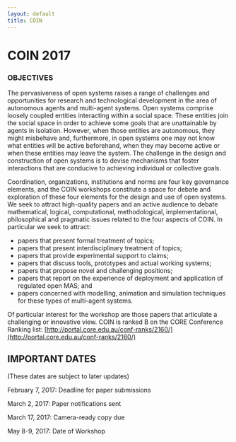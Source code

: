 ```yaml
---
layout: default
title: COIN
---
```


# COIN 2017

### OBJECTIVES

The pervasiveness of open systems raises a range of challenges and opportunities for research and technological development in the area of autonomous agents and multi-agent systems.
Open systems comprise loosely coupled entities interacting within a social space.
These entities join the social space in order to achieve some goals that are unattainable by agents in isolation.
However, when those entities are autonomous, they might misbehave and, furthermore, in open systems one may not know what entities will be active beforehand, when they may become active or when these entities may leave the system.
The challenge in the design and construction of open systems is to devise mechanisms that foster interactions that are conducive to achieving individual or collective goals. 

Coordination, organizations, institutions and norms are four key governance elements, and the COIN workshops constitute a space for debate and exploration of these four elements for the design and use of open systems.
We seek to attract high-quality papers and an active audience to debate mathematical, logical, computational, methodological, implementational, philosophical and pragmatic issues related to the four aspects of COIN.
In particular we seek to attract:


- papers that present formal treatment of topics;
- papers that present interdisciplinary treatment of topics;
- papers that provide experimental support to claims;
- papers that discuss tools, prototypes and actual working systems;
- papers that propose novel and challenging positions;
- papers that report on the experience of deployment and application of regulated open MAS; and
- papers concerned with modelling, animation and simulation techniques for these types of multi-agent systems.

Of particular interest for the workshop are those papers that articulate a challenging or innovative view. 
COIN is ranked B on the CORE Conference Ranking list: [http://portal.core.edu.au/conf-ranks/2160/](http://portal.core.edu.au/conf-ranks/2160/)


## IMPORTANT DATES
(These dates are subject to later updates)

February 7, 2017: Deadline for paper submissions

March 2, 2017: Paper notifications sent

March 17, 2017: Camera-ready copy due

May 8-9, 2017: Date of Workshop